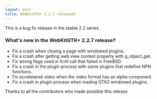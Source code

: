 ```yaml
---
layout: post
title: WebKitGTK+ 2.2.7 released!
---
```


This is a bug fix release in the stable 2.2 series.

### What's new in the WebKitGTK+ 2.2.7 release?

 - Fix a crash when closing a page with windowed plugins.
 - Fix a crash after getting web view context property with g_object_get.
 - Fix wrong flags used in fcntl call that failed in FreeBSD.
 - Fix a crash in the plugin process with some plugins that redefine
   NPN functions.
 - Fix acceletared video when the video format has an alpha component.
 - Fix a crash in plugin process when loading GTK2 windowed plugins.

Thanks to all the contributors who made possible this release.